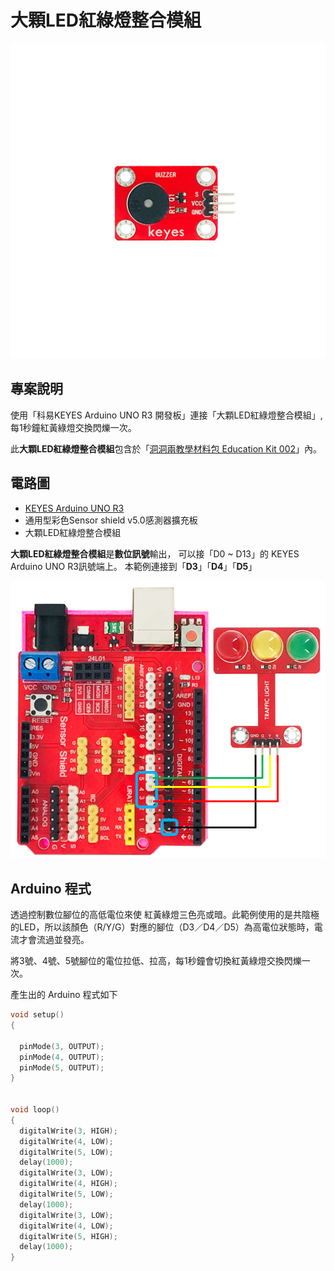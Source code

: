 # 大顆LED紅綠燈整合模組

![](../../.gitbook/assets/01%20%284%29.png)

## 專案說明

使用「科易KEYES Arduino UNO R3 開發板」連接「大顆LED紅綠燈整合模組」, 每1秒鐘紅黃綠燈交換閃爍一次。

此**大顆LED紅綠燈整合模組**包含於「[洞洞兩教學材料包 Education Kit 002](https://www.robotkingdom.com.tw/product/rk-education-kit-002/)」內。

## 電路圖

* [KEYES Arduino UNO R3](https://www.robotkingdom.com.tw/product/keyes-uno-r3/) 
* 通用型彩色Sensor shield v5.0感測器擴充板
* 大顆LED紅綠燈整合模組

**大顆LED紅綠燈整合模組**是**數位訊號**輸出， 可以接「D0 ~ D13」的 KEYES Arduino UNO R3訊號端上。 本範例連接到「**D3**」「**D4**」「**D5**」

![](../../.gitbook/assets/02%20%2815%29.png)

## Arduino 程式

透過控制數位腳位的高低電位來使 紅黃綠燈三色亮或暗。此範例使用的是共陰極的LED，所以該顏色（R/Y/G）對應的腳位（D3／D4／D5）為高電位狀態時，電流才會流過並發亮。

將3號、4號、5號腳位的電位拉低、拉高，每1秒鐘會切換紅黃綠燈交換閃爍一次。

產生出的 Arduino 程式如下

```c
void setup()
{

  pinMode(3, OUTPUT);
  pinMode(4, OUTPUT);
  pinMode(5, OUTPUT);
}


void loop()
{
  digitalWrite(3, HIGH);
  digitalWrite(4, LOW);
  digitalWrite(5, LOW);
  delay(1000);
  digitalWrite(3, LOW);
  digitalWrite(4, HIGH);
  digitalWrite(5, LOW);
  delay(1000);
  digitalWrite(3, LOW);
  digitalWrite(4, LOW);
  digitalWrite(5, HIGH);
  delay(1000);
}

```





